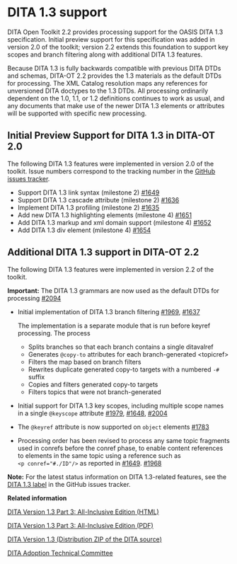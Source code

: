 # DITA 1.3 support

DITA Open Toolkit 2.2 provides processing support for the OASIS DITA 1.3 specification. Initial preview support for this specification was added in version 2.0 of the toolkit; version 2.2 extends this foundation to support key scopes and branch filtering along with additional DITA 1.3 features.

Because DITA 1.3 is fully backwards compatible with previous DITA DTDs and schemas, DITA-OT 2.2 provides the 1.3 materials as the default DTDs for processing. The XML Catalog resolution maps any references for unversioned DITA doctypes to the 1.3 DTDs. All processing ordinarily dependent on the 1.0, 1.1, or 1.2 definitions continues to work as usual, and any documents that make use of the newer DITA 1.3 elements or attributes will be supported with specific new processing.

## Initial Preview Support for DITA 1.3 in DITA-OT 2.0

The following DITA 1.3 features were implemented in version 2.0 of the toolkit. Issue numbers correspond to the tracking number in the  [GitHub issues tracker](https://github.com/dita-ot/dita-ot/issues).

-   Support DITA 1.3 link syntax \(milestone 2\) [\#1649](https://github.com/dita-ot/dita-ot/issues/1649)
-   Support DITA 1.3 cascade attribute \(milestone 2\) [\#1636](https://github.com/dita-ot/dita-ot/issues/1636)
-   Implement DITA 1.3 profiling \(milestone 2\) [\#1635](https://github.com/dita-ot/dita-ot/issues/1635)
-   Add new DITA 1.3 highlighting elements \(milestone 4\) [\#1651](https://github.com/dita-ot/dita-ot/issues/1651)
-   Add DITA 1.3 markup and xml domain support \(milestone 4\) [\#1652](https://github.com/dita-ot/dita-ot/issues/1652)
-   Add DITA 1.3 div element \(milestone 4\) [\#1654](https://github.com/dita-ot/dita-ot/issues/1654)

## Additional DITA 1.3 support in DITA-OT 2.2

The following DITA 1.3 features were implemented in version 2.2 of the toolkit.

**Important:** The DITA 1.3 grammars are now used as the default DTDs for processing [\#2094](https://github.com/dita-ot/dita-ot/issues/2094)

-   Initial implementation of DITA 1.3 branch filtering [\#1969](https://github.com/dita-ot/dita-ot/pull/1969), [\#1637](https://github.com/dita-ot/dita-ot/issues/1637) 

    The implementation is a separate module that is run before keyref processing. The process

    -   Splits branches so that each branch contains a single ditavalref
    -   Generates `@copy-to` attributes for each branch-generated <topicref\>
    -   Filters the map based on branch filters
    -   Rewrites duplicate generated copy-to targets with a numbered `-#` suffix
    -   Copies and filters generated copy-to targets
    -   Filters topics that were not branch-generated
-   Initial support for DITA 1.3 key scopes, including multiple scope names in a single `@keyscope` attribute [\#1979](https://github.com/dita-ot/dita-ot/pull/1979), [\#1648](https://github.com/dita-ot/dita-ot/issues/1648), [\#2004](https://github.com/dita-ot/dita-ot/issues/2004) 
-   The `@keyref` attribute is now supported on `object` elements [\#1783](https://github.com/dita-ot/dita-ot/issues/1783) 
-   Processing order has been revised to process any same topic fragments used in conrefs before the conref phase, to enable content references to elements in the same topic using a reference such as `<p conref="#./ID"/>` as reported in [\#1649](https://github.com/dita-ot/dita-ot/pull/1649). [\#1968](https://github.com/dita-ot/dita-ot/pull/1968) 

**Note:** For the latest status information on DITA 1.3-related features, see the [DITA 1.3 label](https://github.com/dita-ot/dita-ot/issues?q=label%3A%22DITA+1.3%22+is%3Aclosed) in the GitHub issues tracker.

**Related information**  


[DITA Version 1.3 Part 3: All-Inclusive Edition \(HTML\)](http://docs.oasis-open.org/dita/dita/v1.3/os/part3-all-inclusive/dita-v1.3-os-part3-all-inclusive.html)

[DITA Version 1.3 Part 3: All-Inclusive Edition \(PDF\)](http://docs.oasis-open.org/dita/dita/v1.3/os/part3-all-inclusive/dita-v1.3-os-part3-all-inclusive.pdf)

[DITA Version 1.3 \(Distribution ZIP of the DITA source\)](http://docs.oasis-open.org/dita/dita/v1.3/os/dita-v1.3-os.zip)

[DITA Adoption Technical Committee](https://www.oasis-open.org/committees/tc_home.php?wg_abbrev=dita-adoption)

